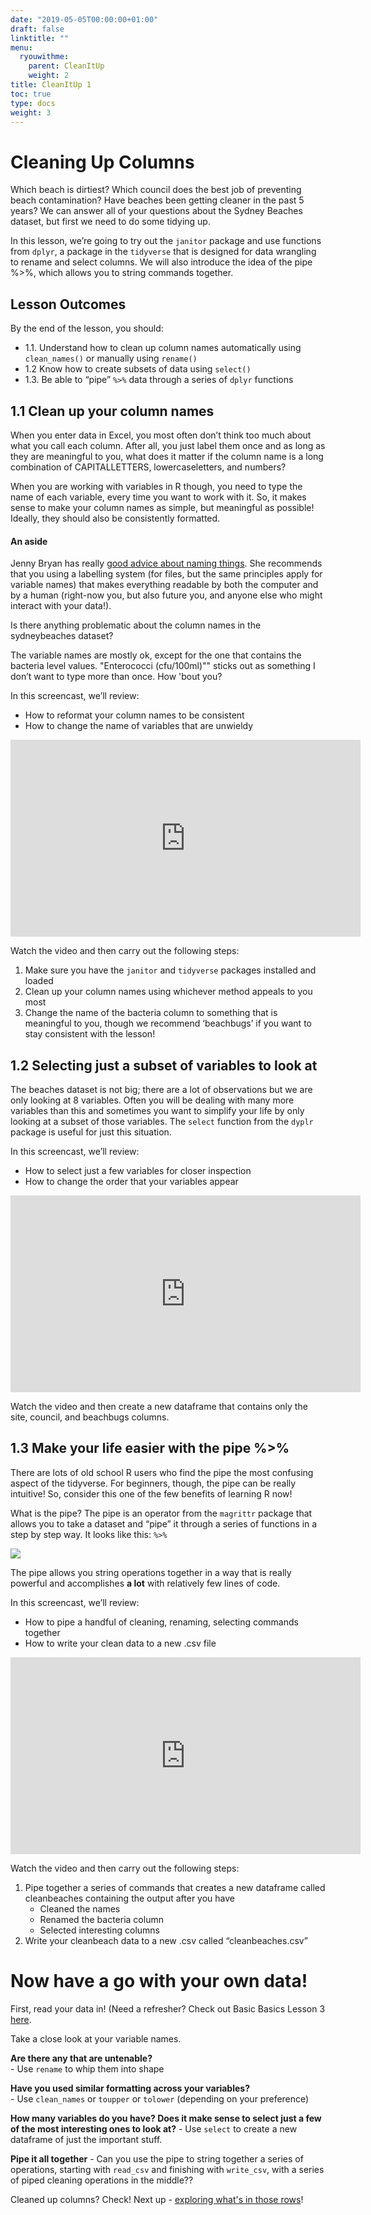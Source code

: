 ```yaml
---
date: "2019-05-05T00:00:00+01:00"
draft: false
linktitle: ""
menu:
  ryouwithme:
    parent: CleanItUp
    weight: 2
title: CleanItUp 1
toc: true
type: docs
weight: 3
---
```


# Cleaning Up Columns

Which beach is dirtiest? Which council does the best job of preventing beach contamination? Have beaches been getting cleaner in the past 5 years? We can answer all of your questions about the Sydney Beaches dataset, but first we need to do some tidying up. 

In this lesson, we’re going to try out the `janitor` package and use functions from `dplyr`, a package in the `tidyverse` that is designed for data wrangling to rename and select columns. We will also introduce the idea of the pipe %>%, which allows you to string commands together. 

## Lesson Outcomes

By the end of the lesson, you should:

- 1.1. Understand how to clean up column names automatically using `clean_names()` or manually using `rename()`
- 1.2  Know how to create subsets of data using `select()` 
- 1.3. Be able to “pipe” `%>%`  data through a series of `dplyr` functions 

## 1.1 Clean up your column names

When you enter data in Excel, you most often don’t think too much about what you call each column. After all, you just label them once and as long as they are meaningful to you, what does it matter if the column name is a long combination of CAPITALLETTERS, lowercaseletters, and numbers? 

When you are working with variables in R though, you need to type the name of each variable, every time you want to work with it. So, it makes sense to make your column names as simple, but meaningful as possible! Ideally, they should also be consistently formatted. 

#### An aside

Jenny Bryan has really [good advice about naming things](https://speakerdeck.com/jennybc/how-to-name-files?slide=27). She recommends that you using a labelling system (for files, but the same principles apply for variable names) that makes everything readable by both the computer and by a human (right-now you, but also future you, and anyone else who might interact with your data!). 

Is there anything problematic about the column names in the sydneybeaches dataset?

The variable names are mostly ok, except for the one that contains the bacteria level values. "Enterococci (cfu/100ml)"" sticks out as something I don’t want to type more than once. How 'bout you?

In this screencast, we’ll review:

  * How to reformat your column names to be consistent 
  * How to change the name of variables that are unwieldy 

<iframe width="560" height="315" src="https://www.youtube.com/embed/Y9a6zFBGWUc" frameborder="0" allow="accelerometer; autoplay; encrypted-media; gyroscope; picture-in-picture" allowfullscreen></iframe>


Watch the video and then carry out the following steps:  

1. Make sure you have the `janitor` and `tidyverse` packages installed and loaded  
2. Clean up your column names using whichever method appeals to you most  
3. Change the name of the bacteria column to something that is meaningful to you, though we recommend ‘beachbugs’ if you want to stay consistent with the lesson!

## 1.2 Selecting just a subset of variables to look at

The beaches dataset is not big; there are a lot of observations but we are only looking at 8 variables. Often you will be dealing with many more variables than this and sometimes you want to simplify your life by only looking at a subset of those variables. The `select` function from the `dyplr` package is useful for just this situation. 

In this screencast, we’ll review:

  * How to select just a few variables for closer inspection 
  * How to change the order that your variables appear 

<iframe width="560" height="315" src="https://www.youtube.com/embed/ht_fwLpciZ0" frameborder="0" allow="accelerometer; autoplay; encrypted-media; gyroscope; picture-in-picture" allowfullscreen></iframe>

Watch the video and then create a new dataframe that contains only the site, council, and beachbugs columns.

## 1.3 Make your life easier with the pipe %>%

There are lots of old school R users who find the pipe the most confusing aspect of the tidyverse. For beginners, though, the pipe can be really intuitive! So, consider this one of the few benefits of learning R now! 

What is the pipe? The pipe is an operator from the `magrittr` package that allows you to take a dataset and “pipe” it through a series of functions in a step by step way. It looks like this: `%>%`


![](/img/clean1-pipe.png)

The pipe allows you string operations together in a way that is really powerful and accomplishes **a lot** with relatively few lines of code. 

In this screencast, we’ll review:

  * How to pipe a handful of cleaning, renaming, selecting commands together
  * How to write your clean data to a new .csv file

<iframe width="560" height="315" src="https://www.youtube.com/embed/UXqJM0Ht8Go" frameborder="0" allow="accelerometer; autoplay; encrypted-media; gyroscope; picture-in-picture" allowfullscreen></iframe>

Watch the video and then carry out the following steps:

1. Pipe together a series of commands that creates a new dataframe called cleanbeaches containing the output after you have  
      - Cleaned the names  
      - Renamed the bacteria column  
      - Selected interesting columns  
2. Write your cleanbeach data to a new .csv called “cleanbeaches.csv”

# Now have a go with **your own data!**

First, read your data in! (Need a refresher? Check out Basic Basics Lesson 3 [here](../01-BasicBasics-3/). 

Take a close look at your variable names.

**Are there any that are untenable?**   
      - Use `rename` to whip them into shape

**Have you used similar formatting across your variables?**  
      - Use `clean_names` or `toupper` or `tolower` (depending on your preference)

**How many variables do you have? Does it make sense to select just a few of the most interesting ones to look at?** 
      - Use `select` to create a new dataframe of just the important stuff. 

**Pipe it all together**
      - Can you use the pipe to string together a series of operations, starting with `read_csv` and finishing with `write_csv`, with a series of piped cleaning operations in the middle?? 

Cleaned up columns? Check! Next up - [exploring what's in those rows](../02-CleanItUp-2/)!


